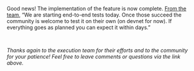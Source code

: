 Good news! The implementation of the feature is now complete. [From the team](https://forum.threefold.io/t/tfgrid-power-management-feature-for-3-8-1/3721/14?u=gosam), “We are starting end-to-end tests today. Once those succeed the community is welcome to test it on their own (on devnet for now). If everything goes as planned you can expect it within days.”

<br/>

*Thanks again to the execution team for their efforts and to the community for your patience! Feel free to leave comments or questions via the link above.*